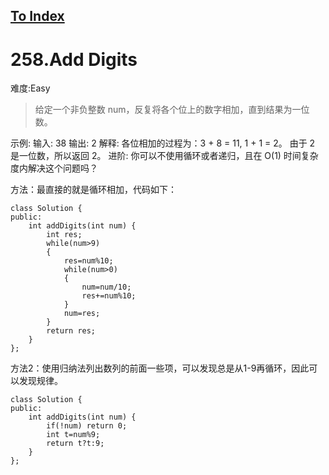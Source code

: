 [To Index](/index.md)
---
# 258.Add Digits
难度:Easy
> 给定一个非负整数 num，反复将各个位上的数字相加，直到结果为一位数。

示例:
输入: 38
输出: 2 
解释: 各位相加的过程为：3 + 8 = 11, 1 + 1 = 2。 由于 2 是一位数，所以返回 2。
进阶:
你可以不使用循环或者递归，且在 O(1) 时间复杂度内解决这个问题吗？ 

方法：最直接的就是循环相加，代码如下：
```
class Solution {
public:
    int addDigits(int num) {
        int res;
        while(num>9)
        {
            res=num%10;
            while(num>0)
            {
                num=num/10;
                res+=num%10;
            }
            num=res;
        }
        return res;
    }
};
```


方法2：使用归纳法列出数列的前面一些项，可以发现总是从1-9再循环，因此可以发现规律。
```
class Solution {
public:
    int addDigits(int num) {
        if(!num) return 0;
        int t=num%9;
        return t?t:9;
    }
};
```
